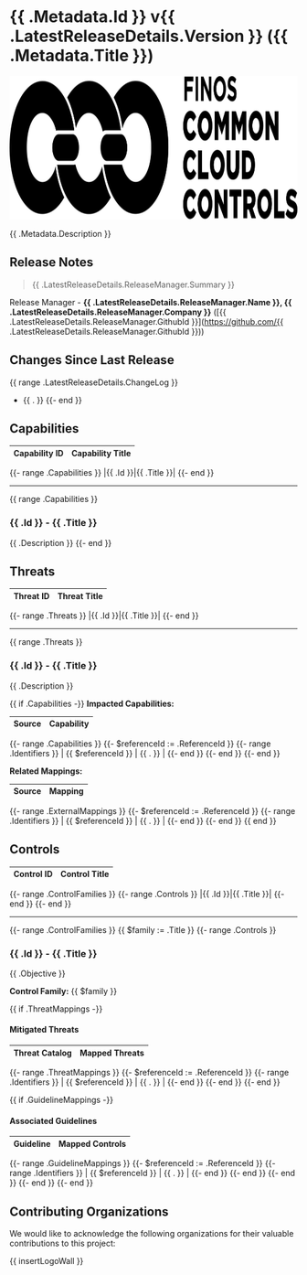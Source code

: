 <!-- markdownlint-disable -->
# {{ .Metadata.Id }} v{{ .LatestReleaseDetails.Version }} ({{ .Metadata.Title }})

<img height="250px" src="https://raw.githubusercontent.com/finos/branding/882d52260eb9b85a4097db38b09a52ea9bb68734/project-logos/active-project-logos/Common%20Cloud%20Controls%20Logo/Horizontal/2023_FinosCCC_Horizontal_BLK.svg" alt="CCC Logo"/>

{{ .Metadata.Description }}

## Release Notes

> {{ .LatestReleaseDetails.ReleaseManager.Summary }}

Release Manager - **{{ .LatestReleaseDetails.ReleaseManager.Name }}, {{ .LatestReleaseDetails.ReleaseManager.Company }}** ([{{ .LatestReleaseDetails.ReleaseManager.GithubId }}](https://github.com/{{ .LatestReleaseDetails.ReleaseManager.GithubId }}))

## Changes Since Last Release
{{ range .LatestReleaseDetails.ChangeLog }}
- {{ . }}
{{- end }}

## Capabilities

|Capability ID|Capability Title|
|----|----|
{{- range .Capabilities }}
|{{ .Id }}|{{ .Title }}|
{{- end }}

---
{{ range .Capabilities }}
### {{ .Id }} - {{ .Title }}

{{ .Description }}
{{- end }}

## Threats

|Threat ID|Threat Title|
|----|----|
{{- range .Threats }}
|{{ .Id }}|{{ .Title }}|
{{- end }}

---
{{ range .Threats }}
### {{ .Id }} - {{ .Title }}

{{ .Description }}

{{ if .Capabilities -}}
**Impacted Capabilities:**

| Source | Capability |
| --- | --- |
{{- range .Capabilities }}
  {{- $referenceId := .ReferenceId }}
  {{- range .Identifiers }}
| {{ $referenceId }} | {{ . }} |
  {{- end }}
{{- end }}
{{- end }}

**Related Mappings:**

| Source | Mapping |
| --- | --- |
{{- range .ExternalMappings }}
  {{- $referenceId := .ReferenceId }}
  {{- range .Identifiers }}
| {{ $referenceId }} | {{ . }} |
  {{- end }}
{{- end }}
{{ end }}

## Controls

|Control ID|Control Title|
|----|----|
{{- range .ControlFamilies }}
{{- range .Controls }}
|{{ .Id }}|{{ .Title }}|
{{- end }}
{{- end }}

---

{{- range .ControlFamilies }}
{{ $family := .Title }}
{{- range .Controls }}

### {{ .Id }} - {{ .Title }}

{{ .Objective }}

**Control Family:** {{ $family }}

{{ if .ThreatMappings -}}
#### Mitigated Threats

| Threat Catalog | Mapped Threats |
| --- | --- |
{{- range .ThreatMappings }}
  {{- $referenceId := .ReferenceId }}
  {{- range .Identifiers }}
| {{ $referenceId }} | {{ . }} |
  {{- end }}
{{- end }}
{{- end }}

{{ if .GuidelineMappings -}}
#### Associated Guidelines

| Guideline | Mapped Controls |
| --- | --- |
{{- range .GuidelineMappings }}
  {{- $referenceId := .ReferenceId }}
  {{- range .Identifiers }}
| {{ $referenceId }} | {{ . }} |
  {{- end }}
{{- end }}
{{- end }}
{{- end }}
{{- end }}

## Contributing Organizations

We would like to acknowledge the following organizations for their valuable contributions to this project:

{{ insertLogoWall }}
<!-- markdownlint-enable -->
